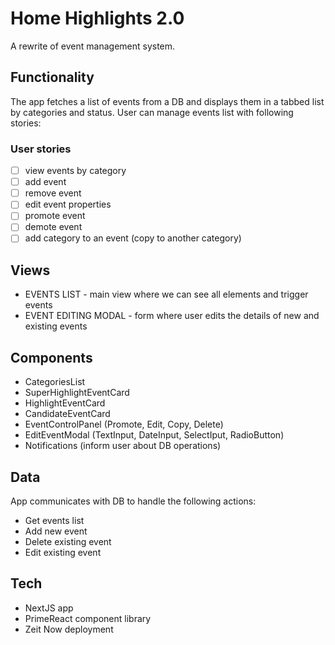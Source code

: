 # Home Highlights 2.0
A rewrite of event management system.


## Functionality
The app fetches a list of events from a DB and displays them in a tabbed list by categories and status. User can manage events list with following stories:

### User stories
* [ ] view events by category
* [ ] add event
* [ ] remove event
* [ ] edit event properties
* [ ] promote event
* [ ] demote event
* [ ] add category to an event (copy to another category)

## Views 
* EVENTS LIST - main view where we can see all elements and trigger events
* EVENT EDITING MODAL - form where user edits the details of new and existing events 

## Components
* CategoriesList
* SuperHighlightEventCard
* HighlightEventCard
* CandidateEventCard
* EventControlPanel (Promote, Edit, Copy, Delete)
* EditEventModal (TextInput, DateInput, SelectIput, RadioButton)
* Notifications (inform user about DB operations)

## Data
App communicates with DB to handle the following actions:
* Get events list
* Add new event
* Delete existing event
* Edit existing event

## Tech
* NextJS app
* PrimeReact component library
* Zeit Now deployment
